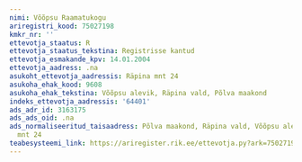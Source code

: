 ```yaml
---
nimi: Võõpsu Raamatukogu
ariregistri_kood: 75027198
kmkr_nr: ''
ettevotja_staatus: R
ettevotja_staatus_tekstina: Registrisse kantud
ettevotja_esmakande_kpv: 14.01.2004
ettevotja_aadress: .na
asukoht_ettevotja_aadressis: Räpina mnt 24
asukoha_ehak_kood: 9608
asukoha_ehak_tekstina: Võõpsu alevik, Räpina vald, Põlva maakond
indeks_ettevotja_aadressis: '64401'
ads_adr_id: 3163175
ads_ads_oid: .na
ads_normaliseeritud_taisaadress: Põlva maakond, Räpina vald, Võõpsu alevik, Räpina
  mnt 24
teabesysteemi_link: https://ariregister.rik.ee/ettevotja.py?ark=75027198&ref=rekvisiidid
---
```

